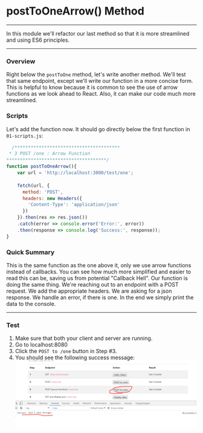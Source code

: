 # postToOneArrow() Method
---
In this module we'll refactor our last method so that it is more streamlined and using ES6 principles. 

<hr>

### Overview
Right below the `postToOne` method, let's write another method. We'll test that same endpoint, except we'll write our function in a more concise form. This is helpful to know because it is common to see the use of arrow functions as we look ahead to React. Also, it can make our code much more streamlined. 

### Scripts
Let's add the function now. It should go directly below the first function in `01-scripts.js`:
```js
  /***************************************
 * 3 POST /one : Arrow Function
*************************************/
function postToOneArrow(){
	var url = 'http://localhost:3000/test/one';
	
	fetch(url, {
	  method: 'POST', 
	  headers: new Headers({
		'Content-Type': 'application/json'
	  })
	}).then(res => res.json())
	.catch(error => console.error('Error:', error))
	.then(response => console.log('Success:', response));
}

```
### Quick Summary
This is the same function as the one above it, only we use arrow functions instead of callbacks. You can see how much more simplified and easier to read this can be, saving us from potential "Callback Hell". Our function is doing the same thing. We're reaching out to an endpoint with a POST request. We add the appropriate headers. We are asking for a json response. We handle an error, if there is one. In the end we simply print the data to the console.  

<hr>

### Test

1. Make sure that both your client and server are running.
2. Go to localhost:8080
3. Click the `POST to /one` button in Step #3.
3. You should see the following success message:
![screenshot](assets/07-postToOneArrow.PNG)

